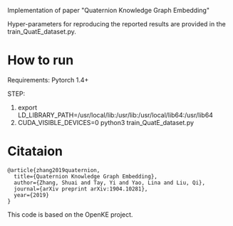 

Implementation of paper "Quaternion Knowledge Graph Embedding"

Hyper-parameters for reproducing the reported results are provided in the train_QuatE_dataset.py.


# How to run 
Requirements:
Pytorch 1.4+

STEP:

1.  export LD_LIBRARY_PATH=/usr/local/lib:/usr/lib:/usr/local/lib64:/usr/lib64
2.  CUDA_VISIBLE_DEVICES=0 python3 train_QuatE_dataset.py



# Citataion

```
@article{zhang2019quaternion,
  title={Quaternion Knowledge Graph Embedding},
  author={Zhang, Shuai and Tay, Yi and Yao, Lina and Liu, Qi},
  journal={arXiv preprint arXiv:1904.10281},
  year={2019}
}
```

This code is based on the OpenKE project.
